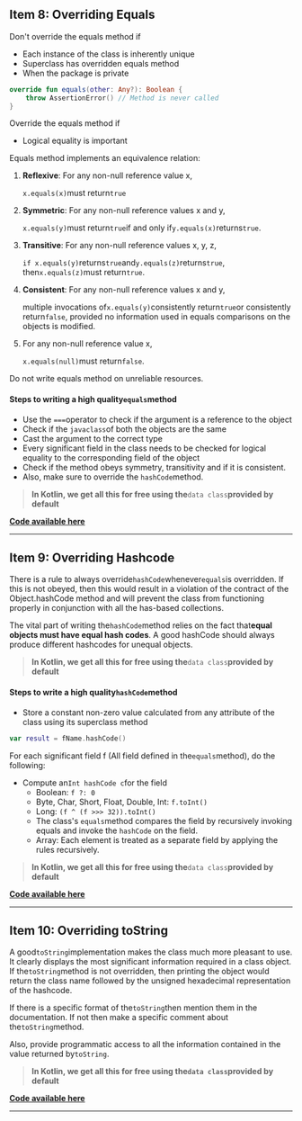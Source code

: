 ## Item 8: Overriding Equals

Don't override the equals method if

* Each instance of the class is inherently unique
* Superclass has overridden equals method
* When the package is private

```kotlin
override fun equals(other: Any?): Boolean {
    throw AssertionError() // Method is never called
}
```

Override the equals method if

* Logical equality is important

Equals method implements an equivalence relation:

1. **Reflexive**: For any non-null reference value x,

   `x.equals(x)`must return`true`

2. **Symmetric**: For any non-null reference values x and y,

   `x.equals(y)`must return`true`if and only if`y.equals(x)`returns`true`.

3. **Transitive**: For any non-null reference values x, y, z,

   `if x.equals(y)`returns`true`and`y.equals(z)`returns`true`, then`x.equals(z)`must return`true`.

4. **Consistent**: For any non-null reference values x and y,

   multiple invocations of`x.equals(y)`consistently return`true`or consistently return`false`, provided no information used in equals comparisons on the objects is modified.

5. For any non-null reference value x,

   `x.equals(null)`must return`false`.

Do not write equals method on unreliable resources.

#### Steps to writing a high quality`equals`method

* Use the `===`operator to check if the argument is a reference to the object
* Check if the `javaclass`of both the objects are the same
* Cast the argument to the correct type
* Every significant field in the class needs to be checked for logical equality to the corresponding field of the object
* Check if the method obeys symmetry, transitivity and if it is consistent.
* Also, make sure to override the `hashCode`method.

> **In Kotlin, we get all this for free using the**`data class`**provided by default**

[**Code available here**](https://github.com/narenkmanoharan/Effective-Kotlin/blob/master/src/main/kotlin/Person.kt)

---

## Item 9: Overriding Hashcode

There is a rule to always override`hashCode`whenever`equals`is overridden. If this is not obeyed, then this would result in a violation of the contract of the Object.hashCode method and will prevent the class from functioning properly in conjunction with all the has-based collections.

The vital part of writing the`hashCode`method relies on the fact that**equal objects must have equal hash codes**. A good hashCode should always produce different hashcodes for unequal objects.

> **In Kotlin, we get all this for free using the**`data class`**provided by default**

#### Steps to write a high quality`hashCode`method

* Store a constant non-zero value calculated from any attribute of the class using its superclass method

```kotlin
var result = fName.hashCode()
```

For each significant field f \(All field defined in the`equals`method\), do the following:

* Compute an`Int hashCode c`for the field
  * Boolean: `f ?: 0`
  * Byte, Char, Short, Float, Double, Int: `f.toInt()`
  * Long: `(f ^ (f >>> 32)).toInt()`
  * The class's `equals`method compares the field by recursively invoking equals and invoke the `hashCode`
    on the field.
  * Array: Each element is treated as a separate field by applying the rules recursively.

> **In Kotlin, we get all this for free using the**`data class`**provided by default**

[**Code available here**](https://github.com/narenkmanoharan/Effective-Kotlin/blob/master/src/main/kotlin/Person.kt)

---

## Item 10: Overriding toString

A good`toString`implementation makes the class much more pleasant to use. It clearly displays the most significant information required in a class object. If the`toString`method is not overridden, then printing the object would return the class name followed by the unsigned hexadecimal representation of the hashcode.

If there is a specific format of the`toString`then mention them in the documentation. If not then make a specific comment about the`toString`method.

Also, provide programmatic access to all the information contained in the value returned by`toString`.

> **In Kotlin, we get all this for free using the`data class`provided by default**

[**Code available here**](https://github.com/narenkmanoharan/Effective-Kotlin/blob/master/src/main/kotlin/Person.kt)

---



